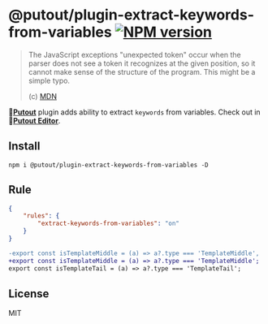 # @putout/plugin-extract-keywords-from-variables [![NPM version][NPMIMGURL]][NPMURL]

[NPMIMGURL]: https://img.shields.io/npm/v/@putout/plugin-extract-keywords-from-variables.svg?style=flat&longCache=true
[NPMURL]: https://npmjs.org/package/@putout/plugin-extract-keywords-from-variables "npm"

> The JavaScript exceptions "unexpected token" occur when the parser does not see a token it recognizes at the given position, so it cannot make sense of the structure of the program. This might be a simple typo.
>
> (c) [MDN](https://developer.mozilla.org/en-US/docs/Web/JavaScript/Reference/Errors/Unexpected_token)

🐊[**Putout**](https://github.com/coderaiser/putout) plugin adds ability to extract `keywords` from variables. Check out in 🐊[**Putout Editor**](https://putout.cloudcmd.io/#/gist/fcaedaa9daf7f3a771274aca0da9ab1b/4496811b3f092b8124703fd69c84c51be86cf90a).

## Install

```
npm i @putout/plugin-extract-keywords-from-variables -D
```

## Rule

```json
{
    "rules": {
        "extract-keywords-from-variables": "on"
    }
}
```

```diff
-export const isTemplateMiddle = (a) => a?.type === 'TemplateMiddle',
+export const isTemplateMiddle = (a) => a?.type === 'TemplateMiddle';
export const isTemplateTail = (a) => a?.type === 'TemplateTail';
```

## License

MIT
